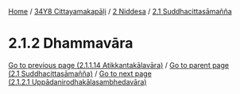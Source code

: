 
[Home](/) / [34Y8 Cittayamakapāḷi](../../../34Y8.md) / [2 Niddesa](../../2.md) / [2.1 Suddhacittasāmañña](../2.1.md)

# 2.1.2 Dhammavāra


[Go to previous page (2.1.1.14 Atikkantakālavāra)](2.1.1/2.1.1.14.md) / [Go to parent page (2.1 Suddhacittasāmañña)](../2.1.md) / [Go to next page (2.1.2.1 Uppādanirodhakālasambhedavāra)](2.1.2/2.1.2.1.md)


